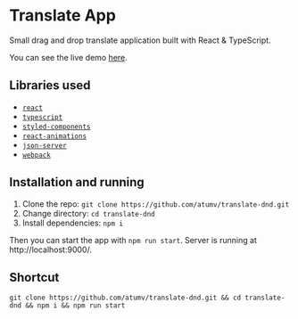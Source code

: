 # Translate App

Small drag and drop translate application built with React & TypeScript.

You can see the live demo [here](https://atumv.github.io/translate-dnd).

## Libraries used

- [`react`](https://www.npmjs.com/package/react)
- [`typescript`](https://www.npmjs.com/package/typescript)
- [`styled-components`](https://www.npmjs.com/package/styled-components)
- [`react-animations`](https://www.npmjs.com/package/react-animations)
- [`json-server`](https://www.npmjs.com/package/json-server)
- [`webpack`](https://www.npmjs.com/package/webpack)

## Installation and running

1. Clone the repo: `git clone https://github.com/atumv/translate-dnd.git`
2. Change directory: `cd translate-dnd`
3. Install dependencies: `npm i`

Then you can start the app with `npm run start`.
Server is running at http://localhost:9000/.

## Shortcut

```
git clone https://github.com/atumv/translate-dnd.git && cd translate-dnd && npm i && npm run start
```